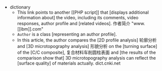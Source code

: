 - dictionary 
    - This link points to another [[PHP script]] that [displays additional information about] the video, including its comments, video responses, author profile and [related videos]. 作者简介 "www.[[ibm]].com"
    - `Author` is a class [representing an author profile].
    - In this article, the author compares the [2D profile analysis] 轮廓分析 and [3D microtopography analysis] 形貌分析 on the [turning surface] of the [C/C composite], 复合材料车削圆柱表面 and [the results of the comparison show that] 3D microtopography analysis can reflect the [surface quality] of materials actually. dict.cnki.net
